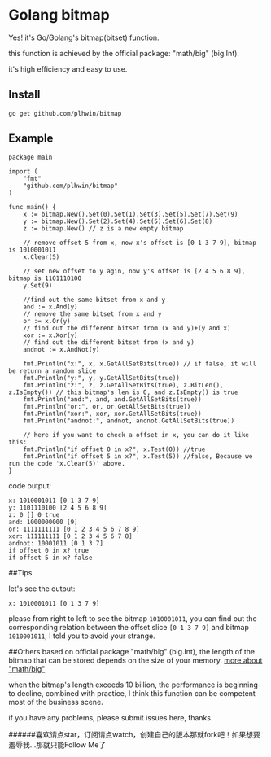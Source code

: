 # Golang bitmap

Yes! it's Go/Golang's bitmap(bitset) function.

this function is achieved by the official package: "math/big" (big.Int).

it's high efficiency and easy to use.


## Install

	go get github.com/plhwin/bitmap

## Example

	package main

	import (
		"fmt"
		"github.com/plhwin/bitmap"
	)

	func main() {
		x := bitmap.New().Set(0).Set(1).Set(3).Set(5).Set(7).Set(9)
		y := bitmap.New().Set(2).Set(4).Set(5).Set(6).Set(8)
		z := bitmap.New() // z is a new empty bitmap

		// remove offset 5 from x, now x's offset is [0 1 3 7 9], bitmap is 1010001011
		x.Clear(5)

		// set new offset to y agin, now y's offset is [2 4 5 6 8 9], bitmap is 1101110100
		y.Set(9)

		//find out the same bitset from x and y
		and := x.And(y)
		// remove the same bitset from x and y
		or := x.Or(y)
		// find out the different bitset from (x and y)+(y and x)
		xor := x.Xor(y)
		// find out the different bitset from (x and y)
		andnot := x.AndNot(y)

		fmt.Println("x:", x, x.GetAllSetBits(true)) // if false, it will be return a random slice
		fmt.Println("y:", y, y.GetAllSetBits(true))
		fmt.Println("z:", z, z.GetAllSetBits(true), z.BitLen(), z.IsEmpty()) // this bitmap's len is 0, and z.IsEmpty() is true
		fmt.Println("and:", and, and.GetAllSetBits(true))
		fmt.Println("or:", or, or.GetAllSetBits(true))
		fmt.Println("xor:", xor, xor.GetAllSetBits(true))
		fmt.Println("andnot:", andnot, andnot.GetAllSetBits(true))
		
		// here if you want to check a offset in x, you can do it like this:
		fmt.Println("if offset 0 in x?", x.Test(0)) //true
		fmt.Println("if offset 5 in x?", x.Test(5)) //false, Because we run the code 'x.Clear(5)' above.
	}

code output:

	x: 1010001011 [0 1 3 7 9]
	y: 1101110100 [2 4 5 6 8 9]
	z: 0 [] 0 true
	and: 1000000000 [9]
	or: 1111111111 [0 1 2 3 4 5 6 7 8 9]
	xor: 111111111 [0 1 2 3 4 5 6 7 8]
	andnot: 10001011 [0 1 3 7]
	if offset 0 in x? true
	if offset 5 in x? false


##Tips

let's see the output:

	x: 1010001011 [0 1 3 7 9]

please from right to left to see the bitmap `1010001011`, you can find out the corresponding relation between the offset slice `[0 1 3 7 9]` and bitmap `1010001011`, I told you to avoid your strange.


##Others
based on official package "math/big" (big.Int), the length of the bitmap that can be stored depends on the size of your memory. [more about "math/big"](https://golang.org/pkg/math/big/)

when the bitmap's length exceeds 10 billion, the performance is beginning to decline, combined with practice, I think this function can be competent most of the business scene.

if you have any problems, please submit issues here, thanks.

######喜欢请点star，订阅请点watch，创建自己的版本那就fork吧！如果想要羞辱我...那就只能Follow Me了